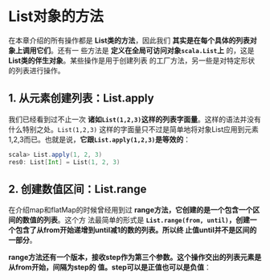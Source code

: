 List对象的方法
===================================================================================
在本章介绍的所有操作都是 **List类的方法**，因此我们 **其实是在每个具体的列表对象上调用它们**。还有一
些方法是 **定义在全局可访问对象`scala.List`上** 的，这是 **List类的伴生对象**。某些操作是用于创建列表
的工厂方法，另一些是对特定形状的列表进行操作。

## 1. 从元素创建列表：List.apply
我们已经看到过不止一次 **诸如`List(1,2,3)`这样的列表字面量**。这样的语法并没有什么特别之处。`List(1,2,3)`
这样的字面量只不过是简单地将对象List应用到元素1,2,3而已。也就是说，**它跟`List.apply(1,2,3)`是等效的**：
```scala
scala> List.apply(1, 2, 3)
res0: List[Int] = List(1, 2, 3)
```

## 2. 创建数值区间：List.range
在介绍map和flatMap的时候曾经用到过 **range方法，它创建的是一个包含一个区间的数值的列表**。这个方
法最简单的形式是 **`List.range(from, until)`，创建一个包含了从from开始递增到until减1的数的列表。所以终
止值until并不是区间的一部分**。

**range方法还有一个版本，接收step作为第三个参数。这个操作交出的列表元素是从from开始，间隔为step的
值。step可以是正值也可以是负值**：
```scala

```